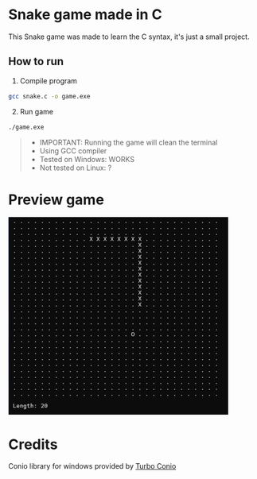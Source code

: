 # Snake game made in C

This Snake game was made to learn the C syntax, it's just a small project.

## How to run

1. Compile program
```bash
gcc snake.c -o game.exe
```

2. Run game 
```bash
./game.exe
```

> - IMPORTANT: Running the game will clean the terminal<br/>
> - Using GCC compiler<br/>
> - Tested on Windows: WORKS<br/>
> - Not tested on Linux: ?<br/>

# Preview game
![Screenshot preview game](/preview_game.png)

# Credits
Conio library for windows provided by [Turbo Conio](https://github.com/thradams/conio)
